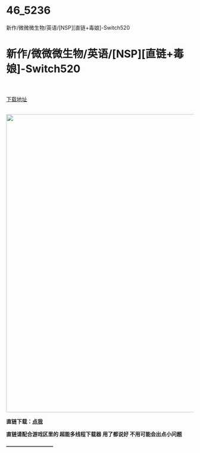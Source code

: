 # 46_5236
新作/微微微生物/英语/[NSP][直链+毒娘]-Switch520
# 新作/微微微生物/英语/[NSP][直链+毒娘]-Switch520
 <br/></br>
[下载地址](https://www.switch520.cc/article/5236 "下载地址")
<br/></br>

<p></p>
<p></p>
<p><span><strong><img src="http://iswitchtupian.ga/upload/art_editor/20200730-1/a4f55a069dd28127332943ca37a6bd56.jpg" width="1600" height="800" title="" alt=""></strong></span></p>
<p></p>
<p><span><strong>直链下载：</strong></span><a href="https://ziyuan5.free520.net/vps2/GERRRMS%20%5B010058F010296000%5D%5Bv0%5D.nsp.rar" target="_self" style="text-decoration: underline" rel="noopener noreferrer"><span><strong>点我</strong></span></a></p>
<p><span><strong>直链请配合游戏区里的 超能多线程下载器 用了都说好 不用可能会出点小问题</strong></span></p>
<p><span><strong>—————————</strong></span></p>

